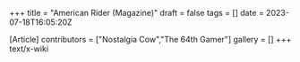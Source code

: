 +++
title = "American Rider (Magazine)"
draft = false
tags = []
date = 2023-07-18T16:05:20Z

[Article]
contributors = ["Nostalgia Cow","The 64th Gamer"]
gallery = []
+++
text/x-wiki